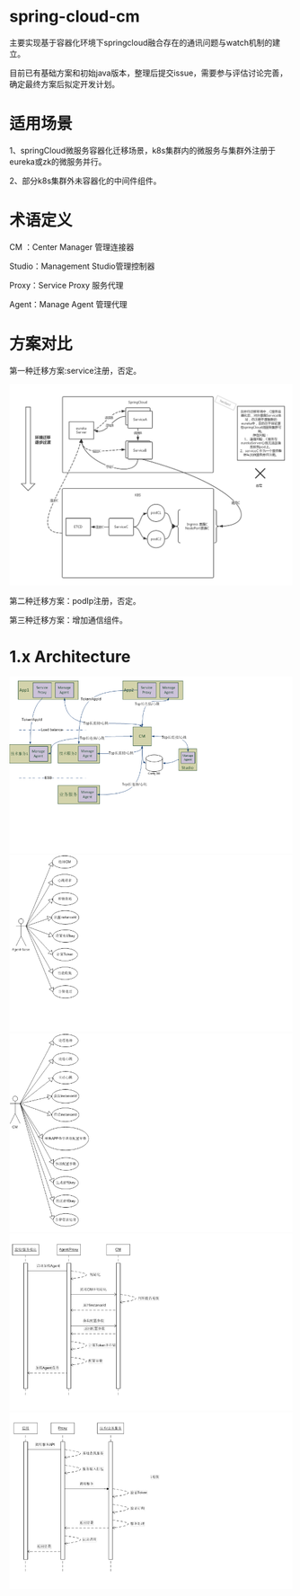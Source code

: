 # spring-cloud-cm
主要实现基于容器化环境下springcloud融合存在的通讯问题与watch机制的建立。

目前已有基础方案和初始java版本，整理后提交issue，需要参与评估讨论完善，确定最终方案后拟定开发计划。

# 适用场景
1、springCloud微服务容器化迁移场景，k8s集群内的微服务与集群外注册于eureka或zk的微服务并行。

2、部分k8s集群外未容器化的中间件组件。

# 术语定义
CM ：Center Manager 管理连接器

Studio：Management Studio管理控制器

Proxy：Service Proxy 服务代理

Agent：Manage Agent 管理代理

# 方案对比
第一种迁移方案:service注册，否定。

![image](https://github.com/SpringCloud/spring-cloud-cm/blob/master/page-resources/img/one-architecture.png)

第二种迁移方案：podIp注册，否定。

第三种迁移方案：增加通信组件。


# 1.x Architecture
![image](https://github.com/SpringCloud/spring-cloud-cm/blob/master/page-resources/img/architecture.png)
![image](https://github.com/SpringCloud/spring-cloud-cm/blob/master/page-resources/img/agent-base.png)
![image](https://github.com/SpringCloud/spring-cloud-cm/blob/master/page-resources/img/cm-base.png)
![image](https://github.com/SpringCloud/spring-cloud-cm/blob/master/page-resources/img/agent-uml.png)
![image](https://github.com/SpringCloud/spring-cloud-cm/blob/master/page-resources/img/app-uml.png)

